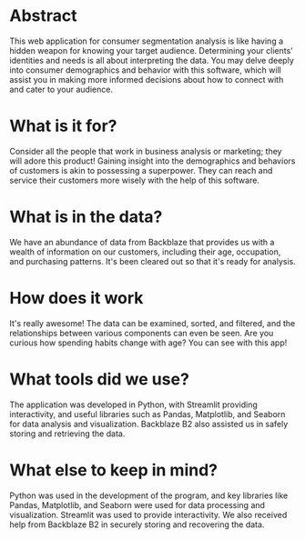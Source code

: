 <h1>Abstract</h1>
This web application for consumer segmentation analysis is like having a hidden weapon for knowing your target audience. Determining your clients' identities and needs is all about interpreting the data. You may delve deeply into consumer demographics and behavior with this software, which will assist you in making more informed decisions about how to connect with and cater to your audience.
<h1>What is it for?</h1>
Consider all the people that work in business analysis or marketing; they will adore this product! Gaining insight into the demographics and behaviors of customers is akin to possessing a superpower. They can reach and service their customers more wisely with the help of this software.
<h1>What is in the data?</h1>
We have an abundance of data from Backblaze that provides us with a wealth of information on our customers, including their age, occupation, and purchasing patterns. It's been cleared out so that it's ready for analysis.
<h1>How does it work</h1>
It's really awesome! The data can be examined, sorted, and filtered, and the relationships between various components can even be seen. Are you curious how spending habits change with age? You can see with this app!
<h1>What tools did we use?</h1>
The application was developed in Python, with Streamlit providing interactivity, and useful libraries such as Pandas, Matplotlib, and Seaborn for data analysis and visualization. Backblaze B2 also assisted us in safely storing and retrieving the data.
<h1>What else to keep in mind?</h1>
Python was used in the development of the program, and key libraries like Pandas, Matplotlib, and Seaborn were used for data processing and visualization. Streamlit was used to provide interactivity. We also received help from Backblaze B2 in securely storing and recovering the data.
